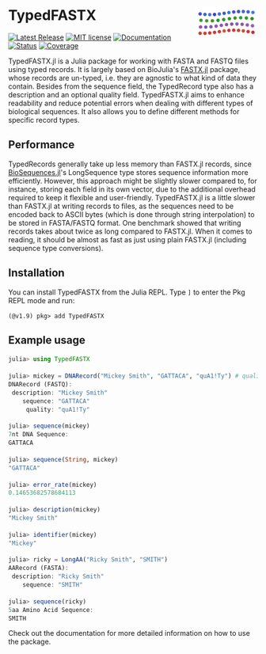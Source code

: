 # <img width="25%" src="./docs/sticker.svg" align="right" /> TypedFASTX

[![Latest Release](https://img.shields.io/github/release/anton083/TypedFASTX.jl.svg)](https://github.com/anton083/TypedFASTX.jl/releases/latest)
[![MIT license](https://img.shields.io/badge/license-MIT-green.svg)](https://opensource.org/license/MIT)
[![Documentation](https://img.shields.io/badge/docs-stable-blue.svg)](https://anton083.github.io/TypedFASTX.jl/stable/)
[![Status](https://github.com/anton083/TypedFASTX.jl/actions/workflows/CI.yml/badge.svg?branch=main)](https://github.com/anton083/TypedFASTX.jl/actions/workflows/CI.yml?query=branch%3Amain)
[![Coverage](https://codecov.io/gh/anton083/TypedFASTX.jl/branch/main/graph/badge.svg)](https://codecov.io/gh/anton083/TypedFASTX.jl)

TypedFASTX.jl is a Julia package for working with FASTA and FASTQ files using typed records. It is largely based on BioJulia's [FASTX.jl](https://github.com/BioJulia/FASTX.jl) package, whose records are un-typed, i.e. they are agnostic to what kind of data they contain. Besides from the sequence field, the TypedRecord type also has a description and an optional quality field.
TypedFASTX.jl aims to enhance readability and reduce potential errors when dealing with different types of biological sequences. It also allows you to define different methods for specific record types.

## Performance
TypedRecords generally take up less memory than FASTX.jl records, since [BioSequences.jl](https://github.com/BioJulia/BioSequences.jl)'s LongSequence type stores sequence information more efficiently. However, this approach might be slightly slower compared to, for instance, storing each field in its own vector, due to the additional overhead required to keep it flexible and user-friendly.
TypedFASTX.jl is a little slower than FASTX.jl at writing records to files, as the sequences need to be encoded back to ASCII bytes (which is done through string interpolation) to be stored in FASTA/FASTQ format. One benchmark showed that writing records takes about twice as long compared to FASTX.jl. When it comes to reading, it should be almost as fast as just using plain FASTX.jl (including sequence type conversions).

## Installation

You can install TypedFASTX from the Julia REPL. Type `]` to enter the Pkg REPL mode and run:

```
(@v1.9) pkg> add TypedFASTX
```

## Example usage

```julia
julia> using TypedFASTX

julia> mickey = DNARecord("Mickey Smith", "GATTACA", "quA1!Ty") # quality is optional
DNARecord (FASTQ):
 description: "Mickey Smith"
    sequence: "GATTACA"
     quality: "quA1!Ty"

julia> sequence(mickey)
7nt DNA Sequence:
GATTACA

julia> sequence(String, mickey)
"GATTACA"

julia> error_rate(mickey)
0.14653682578684113

julia> description(mickey)
"Mickey Smith"

julia> identifier(mickey)
"Mickey"

julia> ricky = LongAA("Ricky Smith", "SMITH")
AARecord (FASTA):
 description: "Ricky Smith"
    sequence: "SMITH"

julia> sequence(ricky)
5aa Amino Acid Sequence:
SMITH
```

Check out the documentation for more detailed information on how to use the package.